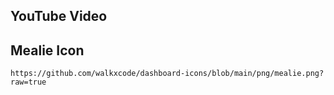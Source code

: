 ## YouTube Video

## Mealie Icon

```text
https://github.com/walkxcode/dashboard-icons/blob/main/png/mealie.png?raw=true
```
